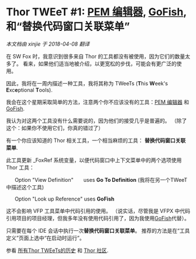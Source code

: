 ﻿Thor TWEeT #1: [PEM 编辑器](https://github.com/VFPX/PEMEditor), [GoFish](https://github.com/mattslay/GoFish), 和“替换代码窗口关联菜单”
===
_本文档由 xinjie 于 2018-04-08 翻译_

在 SW Fox 时，我意识到很多来自 Thor 的工具都没有被使用，因为它们的数量太多了。 看来，如果他们适当地被介绍，以更宽松的步伐，可能会有更广泛的使用。

因此，我将在一周内描述一种工具，我将其称为 TWeeTs (**T**his **W**eek's **E**xc**e**ptional **T**ools).

我会在这个星期采取简单的方法，注意两个你不应该没有的工具：[PEM 编辑器](https://github.com/VFPX/PEMEditor) 和 [GoFish](https://github.com/mattslay/GoFish).

我认为对这两个工具没有什么需要说的，因为他们的接受几乎是普遍的。 （除了这个：如果你不使用它们，你真的错过了）

有一个你应该知道的 Thor 相关工具，一个相当麻烦的工具： **替换代码窗口关联菜单**.

此工具更新 _FoxRef 系统变量，以便代码窗口中上下文菜单中的两个选项使用 Thor 工具：

      Option "View Definition"       uses **Go To Definition** (我将在另一个TWeeT中描述这个工具)

      Option "Look up Reference" uses **GoFish**

这不会影响 VFP 工具菜单中代码引用的使用。 （说实话，尽管我是 VFPX 中代码引用项目的项目经理，但我多年没有使用代码引用了，因为我使用[GoFish](https://github.com/mattslay/GoFish)代替）。

只需要在每个 IDE 会话中执行一次**替换代码窗口关联菜单**。 推荐的方法是在“工具定义”页面上选中“在启动时运行”。

参看 [所有Thor TWEeTs的历史](../TWEeTs.md) 和 [Thor 社区](https://groups.google.com/forum/?fromgroups#!forum/FoxProThor).
